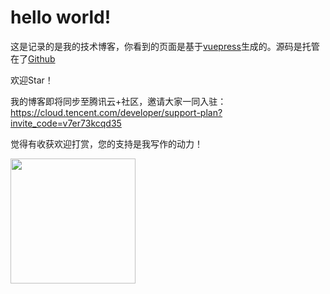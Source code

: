 # hello world!

这是记录的是我的技术博客，你看到的页面是基于[vuepress](https://v1.vuepress.vuejs.org/zh/)生成的。源码是托管在了[Github](https://github.com/mafeifan/vue-press)

[^_^]: #(有些内容也会同步更新到[掘金](https://juejin.im/user/59b9ce1a5188256c6c3e15b9)，[简书](https://www.jianshu.com/u/95c95b65f516)等平台)


欢迎Star！

我的博客即将同步至腾讯云+社区，邀请大家一同入驻：https://cloud.tencent.com/developer/support-plan?invite_code=v7er73kcqd35

觉得有收获欢迎打赏，您的支持是我写作的动力！

<img src="https://hexo-blog.pek3b.qingstor.com/images/alipay-dashang.png" width="200" height="200">


